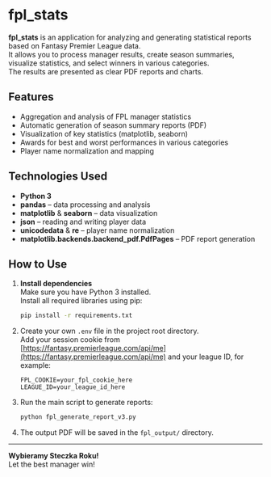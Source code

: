 # fpl_stats

**fpl_stats** is an application for analyzing and generating statistical reports based on Fantasy Premier League data.  
It allows you to process manager results, create season summaries, visualize statistics, and select winners in various categories.  
The results are presented as clear PDF reports and charts.

## Features

- Aggregation and analysis of FPL manager statistics
- Automatic generation of season summary reports (PDF)
- Visualization of key statistics (matplotlib, seaborn)
- Awards for best and worst performances in various categories
- Player name normalization and mapping

## Technologies Used

- **Python 3**
- **pandas** – data processing and analysis
- **matplotlib** & **seaborn** – data visualization
- **json** – reading and writing player data
- **unicodedata** & **re** – player name normalization
- **matplotlib.backends.backend_pdf.PdfPages** – PDF report generation

## How to Use

1. **Install dependencies**  
   Make sure you have Python 3 installed.  
   Install all required libraries using pip:
   ```bash
   pip install -r requirements.txt
   ```

2. Create your own `.env` file in the project root directory.  
   Add your session cookie from [https://fantasy.premierleague.com/api/me](https://fantasy.premierleague.com/api/me) and your league ID, for example:
   ```
   FPL_COOKIE=your_fpl_cookie_here
   LEAGUE_ID=your_league_id_here
   ```
3. Run the main script to generate reports:
   ```bash
   python fpl_generate_report_v3.py
   ```
4. The output PDF will be saved in the `fpl_output/` directory.

---

**Wybieramy Steczka Roku!**  
Let the best manager win!